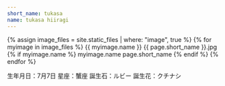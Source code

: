 ```yaml
---
short_name: tukasa
name: tukasa hiiragi
---
```


{% assign image_files = site.static_files | where: "image", true %}
{% for myimage in image_files %}
  {{ myimage.name }}
  {{ page.short_name }}.jpg
  {% if myimage.name  %}
    myimage.name
    page.short_name
  {% endif %}
{% endfor %}

生年月日：7月7日
星座：蟹座
誕生石：ルビー
誕生花：クチナシ
